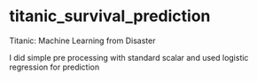 # titanic_survival_prediction
Titanic: Machine Learning from Disaster

I did simple pre processing with standard scalar and used logistic regression for prediction
